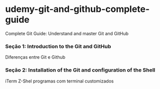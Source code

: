 # udemy-git-and-github-complete-guide
Complete Git Guide: Understand and master Git and GitHub

### Seção 1: Introduction to the Git and GitHub
Diferenças entre Git e Github

### Seção 2: Installation of the Git and configuration of the Shell
iTerm Z-Shel programas com terminal customizados
